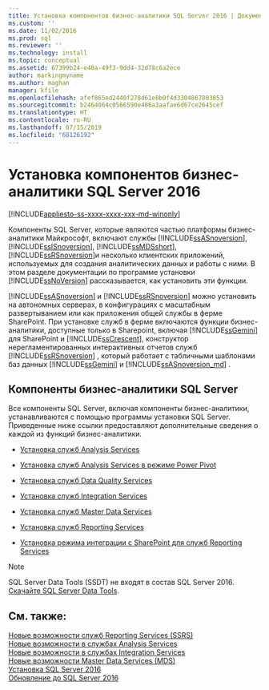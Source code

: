 ```yaml
---
title: Установка компонентов бизнес-аналитики SQL Server 2016 | Документация Майкрософт
ms.custom: ''
ms.date: 11/02/2016
ms.prod: sql
ms.reviewer: ''
ms.technology: install
ms.topic: conceptual
ms.assetid: 67399b24-e48a-49f3-9dd4-32d78c6a2ece
author: markingmyname
ms.author: maghan
manager: kfile
ms.openlocfilehash: afef865ed2440f278d61e8b0f4d3304867803853
ms.sourcegitcommit: b2464064c0566590e486a3aafae6d67ce2645cef
ms.translationtype: HT
ms.contentlocale: ru-RU
ms.lasthandoff: 07/15/2019
ms.locfileid: "68126192"
---
```

# <a name="install-sql-server-business-intelligence-features"></a>Установка компонентов бизнес-аналитики SQL Server 2016
[!INCLUDE[appliesto-ss-xxxx-xxxx-xxx-md-winonly](../../includes/appliesto-ss-xxxx-xxxx-xxx-md-winonly.md)]

  Компоненты SQL Server, которые являются частью платформы бизнес-аналитики Майкрософт, включают службы [!INCLUDE[ssASnoversion](../../includes/ssasnoversion-md.md)], [!INCLUDE[ssISnoversion](../../includes/ssisnoversion-md.md)], [!INCLUDE[ssMDSshort](../../includes/ssmdsshort-md.md)], [!INCLUDE[ssRSnoversion](../../includes/ssrsnoversion-md.md)]и несколько клиентских приложений, используемых для создания аналитических данных и работы с ними. В этом разделе документации по программе установки [!INCLUDE[ssNoVersion](../../includes/ssnoversion-md.md)] рассказывается, как установить эти функции.  
  
 [!INCLUDE[ssASnoversion](../../includes/ssasnoversion-md.md)] и [!INCLUDE[ssRSnoversion](../../includes/ssrsnoversion-md.md)] можно установить на автономных серверах, в конфигурациях с масштабным развертыванием или как приложения общей службы в ферме SharePoint. При установке служб в ферме включаются функции бизнес-аналитики, доступные только в Sharepoint, включая [!INCLUDE[ssGemini](../../includes/ssgemini-md.md)] для SharePoint и [!INCLUDE[ssCrescent](../../includes/sscrescent-md.md)], конструктор нерегламентированных интерактивных отчетов служб [!INCLUDE[ssRSnoversion](../../includes/ssrsnoversion-md.md)] , который работает с табличными шаблонами баз данных [!INCLUDE[ssGemini](../../includes/ssgemini-md.md)] и [!INCLUDE[ssASnoversion_md](../../includes/ssasnoversion-md.md)] .  
  
## <a name="sql-server-bi-features"></a>Компоненты бизнес-аналитики SQL Server  
 Все компоненты SQL Server, включая компоненты бизнес-аналитики, устанавливаются с помощью программы установки SQL Server. Приведенные ниже ссылки предоставляют дополнительные сведения о каждой из функций бизнес-аналитики.  
  
-   [Установка служб Analysis Services](../../analysis-services/instances/install-windows/install-analysis-services.md)  
  
-   [Установка служб Analysis Services в режиме Power Pivot](../../analysis-services/instances/install-windows/install-analysis-services-in-power-pivot-mode.md)  
  
-   [Установка служб Data Quality Services](../../data-quality-services/install-windows/install-data-quality-services.md)  
  
-   [Установка служб Integration Services](../../integration-services/install-windows/install-integration-services.md)  
  
-   [Установка служб Master Data Services](../../master-data-services/install-windows/install-master-data-services.md)  
  
-   [Установка служб Reporting Services](../../reporting-services/install-windows/install-reporting-services.md)  
  
-   [Установка режима интеграции с SharePoint для служб Reporting Services](../../reporting-services/install-windows/install-reporting-services-sharepoint-mode.md)  

> [!NOTE]
> SQL Server Data Tools (SSDT) не входят в состав SQL Server 2016. [Скачайте SQL Server Data Tools](https://go.microsoft.com/fwlink/?LinkID=616714).
  
## <a name="see-also"></a>См. также:  
 [Новые возможности служб Reporting Services (SSRS)](https://msdn.microsoft.com/bc909063-6b84-4b3a-80d2-e93fc04b4b9d)   
 [Новые возможности в службах Analysis Services](../../analysis-services/what-s-new-in-analysis-services.md)   
 [Новые возможности в службах Integration Services](../../integration-services/what-s-new-in-integration-services-in-sql-server-2016.md)   
 [Новые возможности Master Data Services (MDS)](../../master-data-services/what-s-new-in-master-data-services-mds.md)   
 [Установка SQL Server 2016](../../database-engine/install-windows/install-sql-server.md)   
 [Обновление до SQL Server 2016](../../database-engine/install-windows/upgrade-sql-server.md)  
  
  
